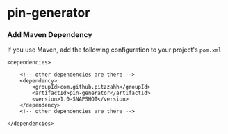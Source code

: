 # pin-generator

### Add Maven Dependency

If you use Maven, add the following configuration to your project's `pom.xml`

```maven
<dependencies>

    <!-- other dependencies are there -->
    <dependency>
        <groupId>com.github.pitzzahh</groupId>
        <artifactId>pin-generator</artifactId>
        <version>1.0-SNAPSHOT</version>
    </dependency>
    <!-- other dependencies are there -->

</dependencies>
```